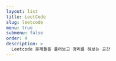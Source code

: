 ```yaml
---
layout: list
title: LeetCode
slug: leetcode
menu: true
submenu: false
order: 4
description: >
  Leetcode 문제들을 풀어보고 정리를 해보는 공간
---
```

